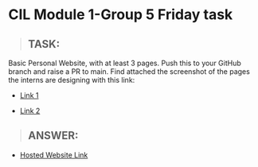 # CIL Module 1-Group 5 Friday task

> ## **TASK:**

Basic Personal Website, with at least 3 pages. Push this to your GitHub branch
and raise a PR to main. Find attached the screenshot of the pages the interns
are designing with this link:

- [Link 1](https://drive.google.com/drive/folders/1RI5_93_3wtIA-A5DWB6GXTqgwws1aC2z?usp=sharing)

- [Link 2](https://docs.google.com/document/d/1Wfc0ZppSeMMEi0a_l2toY3ajUm06kSYAXXj8ZKSfN1U/edit?usp=sharing)

> ## **ANSWER:**

- [Hosted Website Link](https://ediscode.github.io/task5/)